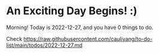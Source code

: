 # An Exciting Day Begins! :)

Morning! Today is 2022-12-27, and you have 0 things to do.

Check https://raw.githubusercontent.com/cauliyang/to-do-list/main/todos/2022-12-27.md